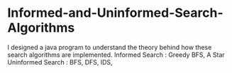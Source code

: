 # Informed-and-Uninformed-Search-Algorithms
I designed a java program to understand the theory behind how these search algorithms are implemented. 
Informed Search : Greedy BFS, A Star
Uninformed Search : BFS, DFS, IDS, 
